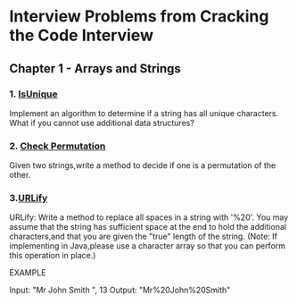 # Interview Problems from Cracking the Code Interview

## Chapter 1 - Arrays and Strings

### 1. [IsUnique](./Unique.java)

Implement an algorithm to determine if a string has all unique characters. What if you cannot use additional data structures?

### 2. [Check Permutation](./Permutation.java)

Given two strings,write a method to decide if one is a permutation of the
other.

### 3.[URLify](./URLify.java)

URLify: Write a method to replace all spaces in a string with '%20'. You may assume that the string has sufficient space at the end to hold the additional characters,and that you are given the "true" length of the string. (Note: If implementing in Java,please use a character array so that you can perform this operation in place.)

EXAMPLE

Input: "Mr John Smith ", 13 Output: "Mr%20John%20Smith"
